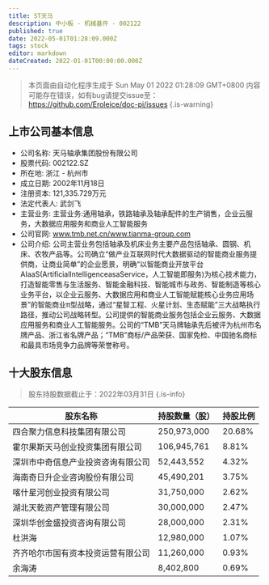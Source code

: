 ```yaml
---
title: ST天马
description: 中小板 - 机械基件 - 002122
published: true
date: 2022-05-01T01:28:09.000Z
tags: stock
editor: markdown
dateCreated: 2022-01-01T00:00:00.000Z
---
```


> 本页面由自动化程序生成于 Sun May 01 2022 01:28:09 GMT+0800
> 内容可能存在错误，如有bug请提交issue至：https://github.com/Eroleice/doc-pi/issues
{.is-warning}

## 上市公司基本信息
- 公司名称: 天马轴承集团股份有限公司
- 股票代码: 002122.SZ
- 所在地: 浙江 - 杭州市
- 成立日期: 2002年11月18日
- 注册资本: 121,335.729万元
- 法定代表人: 武剑飞
- 主营业务: 主营业务:通用轴承，铁路轴承及轴承配件的生产销售，企业云服务，大数据应用服务和商业人工智能服务
- 公司官网: www.tmb.net.cn/www.tianma-group.com
- 公司介绍: 公司主营业务包括轴承及机床业务主要产品包括轴承、圆钢、机床、农牧产品等。公司确立“做产业互联网时代大数据驱动的智能商业服务提供商，让商业简单”的企业愿景，明确“以智能商业开放平台AIaaS(ArtificialIntelligenceasaService，人工智能即服务)为核心技术能力，打造智能零售与生活服务、智能金融科技、智能城市与政务、智能制造等核心业务平台，以企业云服务、大数据应用和商业人工智能赋能核心业务应用场景”的智能商业π型战略，通过“星智工程、火星计划、生态赋能”三大战略执行路径，推动公司战略转型。公司提供的智能商业服务包括企业云服务、大数据应用服务和商业人工智能服务。公司的“TMB”天马牌轴承先后被评为杭州市名牌产品、浙江省名牌产品；“TMB”商标/产品荣获、国家免检、中国驰名商标和最具市场竞争力品牌等荣誉称号。


## 十大股东信息
> 股东持股数据截止于：2022年03月31日
{.is-info}

| 股东名称 | 持股数量（股） | 持股比例 |
| --- | --- | --- |
| 四合聚力信息科技集团有限公司 | 250,973,000 | 20.68% |
| 霍尔果斯天马创业投资集团有限公司 | 106,945,761 | 8.81% |
| 深圳市中奇信息产业投资咨询有限公司 | 52,443,552 | 4.32% |
| 海南奇日升企业咨询股份有限公司 | 45,490,201 | 3.75% |
| 喀什星河创业投资有限公司 | 31,750,000 | 2.62% |
| 湖北天乾资产管理有限公司 | 30,000,000 | 2.47% |
| 深圳华创金盛投资咨询有限公司 | 28,000,000 | 2.31% |
| 杜洪海 | 12,980,000 | 1.07% |
| 齐齐哈尔市国有资本投资运营有限公司 | 11,260,000 | 0.93% |
| 余海涛 | 8,402,800 | 0.69% |




